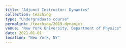 ```yaml
---
title: "Adjunct Instructor: Dynamics"
collection: teaching
type: "Undergraduate course"
permalink: /teaching/2019-dynamics
venue: "New York University, Department of Physics"
date: 2021-01-01
location: "New York, NY"
---
```

